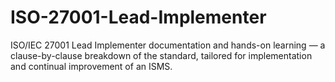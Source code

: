# ISO-27001-Lead-Implementer
ISO/IEC 27001 Lead Implementer documentation and hands-on learning — a clause-by-clause breakdown of the standard, tailored for implementation and continual improvement of an ISMS.
